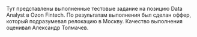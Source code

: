 Тут представлены выполненные тестовые задание на позицию Data Analyst в Ozon Fintech. 
По результатам выполнения был сделан оффер, который подразумевал релокацию в Москву.
Качество выполнения оценивал Александр Толмачев.
